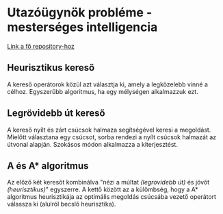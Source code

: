 # Utazóügynök probléme - mesterséges intelligencia
[Link a fő repository-hoz](https://github.com/R1chard2001/ai-hanoi)
## Heurisztikus kereső
A kereső operátorok közül azt választja ki, amely a legközelebb vinné a célhoz. Egyszerűbb algoritmus, ha egy mélységen alkalmazzuk ezt.

## Legrövidebb út kereső
A kereső nyílt és zárt csúcsok halmaza segítségével keresi a megoldást. Mielőtt választana egy csúcsot, sorba rendezi a nyílt csúcsok halmazát az
útvonal alapján. Szokásos módon alkalmazza a kiterjesztést.

## A és A\* algoritmus
Az előző két keresőt kombinálva "nézi a múltat *(legrovidebb út)* és jövőt *(heurisztikus)*" egyszerre. A kettő között az a külömbség, hogy a A* algoritmus heurisztikája
az optimális megoldás csúcsába vezető operátort válassza ki (alulról becslő heurisztika).
